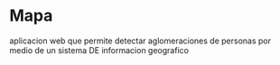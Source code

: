 # Mapa
aplicacion web que permite detectar aglomeraciones de personas por medio de un sistema DE informacion geografico
